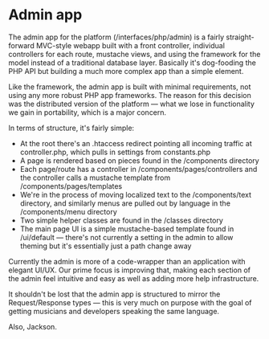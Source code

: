 # Admin app
The admin app for the platform (/interfaces/php/admin) is a fairly straight-forward MVC-style webapp 
built with a front controller, individual controllers for each route, mustache views, and using the 
framework for the model instead of a traditional database layer. Basically it's dog-fooding the PHP 
API but building a much more complex app than a simple element. 

Like the framework, the admin app is built with minimal requirements, not using any more robust PHP 
app frameworks. The reason for this decision was the distributed version of the platform — what we 
lose in functionality we gain in portability, which is a major concern. 

In terms of structure, it's fairly simple: 

 - At the root there's an .htaccess redirect pointing all incoming traffic at controller.php, which 
 pulls in settings from constants.php 
 - A page is rendered based on pieces found in the /components directory
 - Each page/route has a controller in /components/pages/controllers and the controller calls a 
 mustache template from /components/pages/templates
 - We're in the process of moving localized text to the /components/text directory, and similarly 
 menus are pulled out by language in the /components/menu directory
 - Two simple helper classes are found in the /classes directory
 - The main page UI is a simple mustache-based template found in /ui/default — there's not currently 
 a setting in the admin to allow theming but it's essentially just a path change away   

Currently the admin is more of a code-wrapper than an application with elegant UI/UX. Our prime 
focus is improving that, making each section of the admin feel intuitive and easy as well as adding 
more help infrastructure. 

It shouldn't be lost that the admin app is structured to mirror the Request/Response types — this is 
very much on purpose with the goal of getting musicians and developers speaking the same language. 

Also, Jackson.